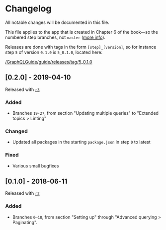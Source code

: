 # Changelog
All notable changes will be documented in this file.

This file applies to the app that is created in Chapter 6 of the book—so the numbered step branches, not `master` ([more info](https://github.com/GraphQLGuide/guide/blob/master/README.md#chapter-6)).

Releases are done with tags in the form `[step]_[version]`, so for instance step `5` of version `0.1.0` is `5_0.1.0`, located here: 

[/GraphQLGuide/guide/releases/tag/5_0.1.0](https://github.com/GraphQLGuide/guide/releases/tag/5_0.1.0)

<!-- ## [Unreleased]
### Added
### Removed
### Changed
### Fixed -->

## [0.2.0] - 2019-04-10
Released with [`r3`](https://github.com/GraphQLGuide/book/releases/tag/r3)

### Added 
- Branches `19-27`, from section "Updating multiple queries" to "Extended topics > Linting"

### Changed
- Updated all packages in the starting `package.json` in step `0` to latest

### Fixed
- Various small bugfixes

## [0.1.0] - 2018-06-11
Released with [`r2`](https://github.com/GraphQLGuide/book/releases/tag/r2)

### Added
- Branches `0–18`, from section "Setting up" through "Advanced querying > Paginating". 

